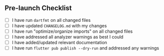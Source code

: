 <!-- Add a description of what this PR is changing or adding, and why. Consider mentioning issues -->

## Pre-launch Checklist

<!-- Mark all that applyes -->

- [ ] I have run `dartfmt` on all changed files <!-- REQUIRED --> 
- [ ] I have updated `CHANGELOG.md` with my changes <!-- REQUIRED --> 
- [ ] I have run "optimize/organize imports" on all changed files
- [ ] I have addressed all analyzer warnings as best I could
- [ ] I have added/updated relevant documentation
- [ ] I have run `flutter pub publish --dry-run` and addressed any warnings